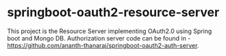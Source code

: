 # springboot-oauth2-resource-server

This project is the Resource Server implementing OAuth2.0 using Spring boot and Mongo DB.
Authorization server code can be found in - https://github.com/ananth-thanaraj/springboot-oauth2-auth-server.
